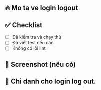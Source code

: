 ## 🔥 Mo ta ve login logout 
<!-- Mô tả ngắn gọn về PR này làm gì? -->  

## ✅ Checklist  
- [ ] Đã kiểm tra và chạy thử  
- [ ] Đã viết test nếu cần  
- [ ] Không có lỗi lint  

## 📸 Screenshot (nếu có)  
<!-- Thêm ảnh minh họa nếu cần -->  

## 📝 Chi danh cho login log out.
<!-- Các lưu ý đặc biệt, cần reviewer chú ý gì không? -->
